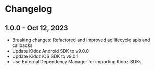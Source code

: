 # Changelog

## 1.0.0 - Oct 12, 2023

* Breaking changes: Refactored and improved ad lifecycle apis and callbacks
* Update Kidoz Android SDK to v9.0.0
* Update Kidoz iOS SDK to v9.0.1
* Use External Dependency Manager for importing Kidoz SDKs
